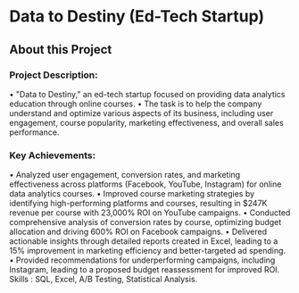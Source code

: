 # Data to Destiny (Ed-Tech Startup)
## About this Project
### Project Description:
•	"Data to Destiny," an ed-tech startup focused on providing data analytics education through online courses.
•	The task is to help the company understand and optimize various aspects of its business, including user engagement, course popularity, marketing effectiveness, and overall sales performance.
### Key Achievements:
•	Analyzed user engagement, conversion rates, and marketing effectiveness across platforms (Facebook, YouTube, Instagram) for online data analytics courses.
•	Improved course marketing strategies by identifying high-performing platforms and courses, resulting in $247K revenue per course with 23,000% ROI on YouTube campaigns.
•	Conducted comprehensive analysis of conversion rates by course, optimizing budget allocation and driving 600% ROI on Facebook campaigns.
•	Delivered actionable insights through detailed reports created in Excel, leading to a 15% improvement in marketing efficiency and better-targeted ad spending.
•	Provided recommendations for underperforming campaigns, including Instagram, leading to a proposed budget reassessment for improved ROI.
Skills : SQL, Excel,  A/B Testing, Statistical Analysis.
